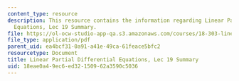 ```yaml
---
content_type: resource
description: This resource contains the information regarding Linear Partial Differential
  Equations, Lec 19 Summary.
file: https://ol-ocw-studio-app-qa.s3.amazonaws.com/courses/18-303-linear-partial-differential-equations-analysis-and-numerics-fall-2014/18eae0a49ec6ed32150962a3590c5036_MIT18_303F14_Lecture19.pdf
file_type: application/pdf
parent_uid: ea4bcf31-0a91-a41e-49ca-61feace5bfc2
resourcetype: Document
title: Linear Partial Differential Equations, Lec 19 Summary
uid: 18eae0a4-9ec6-ed32-1509-62a3590c5036
---
```

